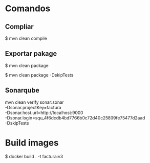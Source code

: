 # Comandos

## Compliar

$ mvn clean compile


## Exportar pakage

$ mvn clean package

$ mvn clean package -DskipTests

## Sonarqube


mvn clean verify sonar:sonar \
  -Dsonar.projectKey=factura \
  -Dsonar.host.url=http://localhost:9000 \
  -Dsonar.login=squ_4f6dcdb4bd7766b0c72d40c25809fe75477d2aad \
  -DskipTests

# Build images

$ docker build . -t factura:v3

